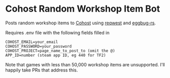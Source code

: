 # Cohost Random Workshop Item Bot

Posts random workshop items to [Cohost](https://cohost.org/l4d2workshop) using [reqwest](https://github.com/seanmonstar/reqwest) and [eggbug-rs](https://github.com/iliana/eggbug-rs).

Requires .env file with the following fields filled in
```
COHOST_EMAIL=your_email
COHOST_PASSWORD=your_password
COHOST_PROJECT=page_name_to_post_to (omit the @)
APP_ID=number (steam app ID, eg 440 for TF2)
```
Note that games with less than 50,000 workshop items are unsupported. I'll happily take PRs that address this.
